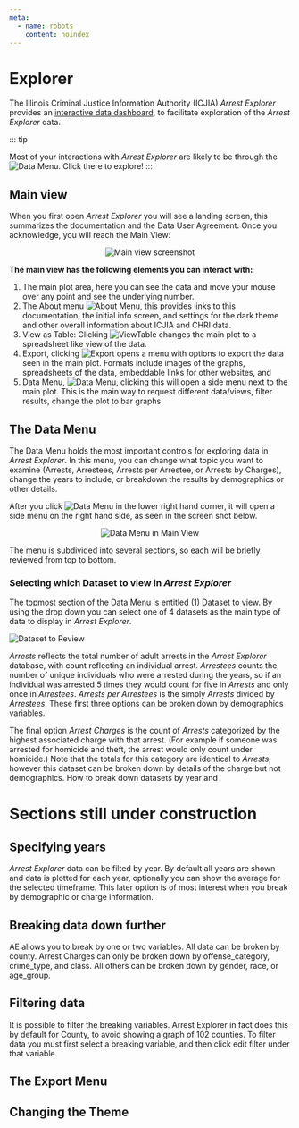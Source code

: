 ```yaml
---
meta:
  - name: robots
    content: noindex
---
```


# Explorer

The Illinois Criminal Justice Information Authority (ICJIA) _Arrest Explorer_ provides an [interactive data dashboard](https://icjia.illinois.gov/arrestexplorer/), to facilitate exploration of the _Arrest Explorer_ data.

::: tip

Most of your interactions with _Arrest Explorer_ are likely to be through the ![Data Menu](/assets/DataMenu.PNG). Click there to explore!
:::

## Main view

When you first open _Arrest Explorer_ you will see a landing screen, this summarizes the documentation and the Data User Agreement. Once you acknowledge, you will reach the Main View:

<div style="text-align:center">

![Main view screenshot](/assets/MainView.PNG)

</div>

**The main view has the following elements you can interact with:**

1. The main plot area, here you can see the data and move your mouse over any point and see the underlying number.
2. The About menu ![About Menu](/assets/About.PNG), this provides links to this documentation, the initial info screen, and settings for the dark theme and other overall information about ICJIA and CHRI data.
3. View as Table: Clicking ![ViewTable](/assets/ViewTable.PNG) changes the main plot to a spreadsheet like view of the data.
4. Export, clicking ![Export](/assets/Export.PNG) opens a menu with options to export the data seen in the main plot. Formats include images of the graphs, spreadsheets of the data, embeddable links for other websites, and
5. Data Menu, ![Data Menu](/assets/DataMenu.PNG), clicking this will open a side menu next to the main plot. This is the main way to request different data/views, filter results, change the plot to bar graphs.

## The Data Menu

The Data Menu holds the most important controls for exploring data in _Arrest Explorer_. In this menu, you can change what topic you want to examine (Arrests, Arrestees, Arrests per Arrestee, or Arrests by Charges), change the years to include, or breakdown the results by demographics or other details.

After you click ![Data Menu](/assets/DataMenu.PNG) in the lower right hand corner, it will open a side menu on the right hand side, as seen in the screen shot below.

<div style="text-align:center">

![Data Menu in Main View](/assets/DataMenuOpen.PNG)

</div>

The menu is subdivided into several sections, so each will be briefly reviewed from top to bottom.

### Selecting which Dataset to view in _Arrest Explorer_

The topmost section of the Data Menu is entitled (1) Dataset to view. By using the drop down you can select one of 4 datasets as the main type of data to display in _Arrest Explorer_.

<div style="text-align:left">

![Dataset to Review](/assets/1-dataset-to-review.PNG)

</div>

_Arrests_ reflects the total number of adult arrests in the _Arrest Explorer_ database, with count reflecting an individual arrest. _Arrestees_ counts the number of unique individuals who were arrested during the years, so if an individual was arrested 5 times they would count for five in _Arrests_ and only once in _Arrestees_. _Arrests per Arrestees_ is the simply _Arrests_ divided by _Arrestees_. These first three options can be broken down by demographics variables.

The final option _Arrest Charges_ is the count of _Arrests_ categorized by the highest associated charge with that arrest. (For example if someone was arrested for homicide and theft, the arrest would only count under homicide.) Note that the totals for this category are identical to _Arrests_, however this dataset can be broken down by details of the charge but not demographics. How to break down datasets by year and

# Sections still under construction

## Specifying years

_Arrest Explorer_ data can be filted by year. By default all years are shown and data is plotted for each year, optionally you can show the average for the selected timeframe. This later option is of most interest when you break by demographic or charge information.

## Breaking data down further

AE allows you to break by one or two variables. All data can be broken by county. Arrest Charges can only be broken down by offense_category, crime_type, and class. All others can be broken down by gender, race, or age_group.

## Filtering data

It is possible to filter the breaking variables. Arrest Explorer in fact does this by default for County, to avoid showing a graph of 102 counties. To filter data you must first select a breaking variable, and then click edit filter under that variable.

## The Export Menu

## Changing the Theme

<FundingStatement />
